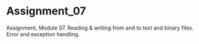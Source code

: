 # Assignment_07
Assignment, Module 07. Reading &amp; writing from and to text and binary files.  Error and exception handling.
